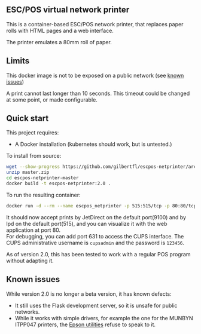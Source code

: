 ESC/POS virtual network printer 
----------

This is a container-based ESC/POS network printer, that replaces paper rolls with HTML pages and a web interface.

The printer emulates a 80mm roll of paper.

## Limits
This docker image is not to be exposed on a public network (see [known issues](#known-issues))

A print cannot last longer than 10 seconds.  This timeout could be changed at some point, or made configurable.

## Quick start

This project requires:
- A Docker installation (kubernetes should work, but is untested.)

To install from source:

```bash
wget --show-progress https://github.com/gilbertfl/escpos-netprinter/archive/refs/heads/master.zip
unzip master.zip 
cd escpos-netprinter-master
docker build -t escpos-netprinter:2.0 .
```

To run the resulting container:
```bash
docker run -d --rm --name escpos_netprinter -p 515:515/tcp -p 80:80/tcp -p 9100:9100/tcp escpos-netprinter:2.0
```
It should now accept prints by JetDirect on the default port(9100) and by lpd on the default port(515), and you can visualize it with the web application at port 80.  
For debugging, you can add port 631 to access the CUPS interface.   The CUPS administrative username is `cupsadmin` and the password is `123456`.

As of version 2.0, this has been tested to work with a regular POS program without adapting it.

## Known issues
While version 2.0 is no longer a beta version, it has known defects:
- It still uses the Flask development server, so it is unsafe for public networks.
- While it works with simple drivers, for example the one for the MUNBYN ITPP047 printers, the [Epson utilities](https://download.epson-biz.com/modules/pos/) refuse to speak to it.


